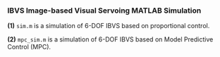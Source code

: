 ### IBVS Image-based Visual Servoing MATLAB Simulation

**(1)**
`sim.m` is a simulation of 6-DOF IBVS based on proportional control.

**(2)**
`mpc_sim.m` is a simulation of 6-DOF IBVS based on Model Predictive Control (MPC).